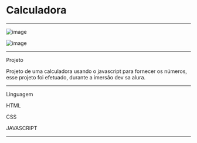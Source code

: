 # Calculadora
*****************************************************************************************************************

![image](https://user-images.githubusercontent.com/72118415/165209229-d2ea6634-0cad-4c94-bdd3-db2d27aa6193.png)

![image](https://user-images.githubusercontent.com/72118415/165209564-0be53540-4e78-40a3-92d1-c7c72e05265c.png)


****************************************************************************************************************
Projeto

Projeto de uma calculadora usando o javascript para fornecer os números, esse projeto foi efetuado, 
durante a imersão dev sa alura.
***************************************************************************************************************
Linguagem

HTML

CSS

JAVASCRIPT

***************************************************************************************************************



